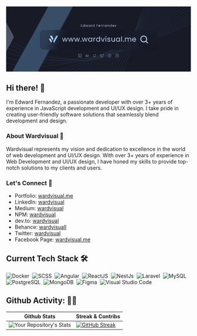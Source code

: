 [<img src="./assets/bannerv2.jpg">](https://www.wardvisual.me/)

## Hi there! 👋

I'm Edward Fernandez, a passionate developer with over 3+ years of experience in JavaScript development and UI/UX design. I take pride in creating user-friendly software solutions that seamlessly blend development and design.

### About Wardvisual 🌱
Wardvisual represents my vision and dedication to excellence in the world of web development and UI/UX design. With over 3+ years of experience in Web Development and UI/UX design, I have honed my skills to provide top-notch solutions to my clients and users.

### Let's Connect 🤝
- Portfolio: [wardvisual.me](https://www.wardvisual.me/)
- LinkedIn: [wardvisual](https://www.linkedin.com/in/wardvisual)
- Medium: [wardvisual](https://medium.com/@wardvisual)
- NPM: [wardvisual](https://www.npmjs.com/~wardvisual)
- dev.to: [wardvisual](https://dev.to/wardvisual)
- Behance: [wardvisuall](https://www.behance.net/wardvisuall)
- Twitter: [wardvisual](https://twitter.com/wardvisual)
- Facebook Page: [wardvisual.me](https://www.facebook.com/wardvisual.me)

## Current Tech Stack 🛠
  <!-- ![Nginx](https://img.shields.io/badge/-Nginx-1B1A22?style=flat&logo=nginx&logoColor=green)&nbsp; -->
  ![Docker](https://img.shields.io/badge/-Docker-1B1A22?style=flat&logo=docker)&nbsp;
  ![SCSS](https://img.shields.io/badge/-SCSS-141a20?style=flat&logo=sass)&nbsp;
  ![Angular](https://img.shields.io/badge/-Angular-1B1A22?style=flat&logo=angular&logoColor=red)&nbsp;
  ![ReactJS](https://img.shields.io/badge/-ReactJS-1B1A22?style=flat&logo=react)&nbsp;
  ![NestJs](https://img.shields.io/badge/-NestJs-1B1A22?style=flat&logo=nestjs&logoColor=red)&nbsp;
  ![Laravel](https://img.shields.io/badge/-Laravel-1B1A22?style=flat&logo=laravel)&nbsp;
  ![MySQL](https://img.shields.io/badge/-MySQL-1B1A22?style=flat&logo=mysql)&nbsp;
![PostgreSQL](https://img.shields.io/badge/-PostgreSQL-1B1A22?style=flat&logo=postgreSQL)&nbsp;
  ![MongoDB](https://img.shields.io/badge/-MongoDB-1B1A22?style=flat&logo=mongodb)&nbsp;
  ![Figma](https://img.shields.io/badge/-Figma-1B1A22?style=flat&logo=figma&logoColor=ffffff)&nbsp;
  ![Visual Studio Code](https://img.shields.io/badge/-Visual%20Studio%20Code-141a20?style=flat&logo=visual-studio-code&logoColor=007ACC)&nbsp;

  <!-- ![Jest](https://img.shields.io/badge/-Jest-1B1A22?style=flat&logo=jest&logoColor=red)&nbsp; -->
<!--    
  ![PHP](https://img.shields.io/badge/-PHP-1B1A22?style=flat&logo=php)&nbsp; -->

## Github Activity: 🧑‍💻

| Github Stats |Streak & Contribs
| --- | --- |
| ![Your Repository's Stats](https://github-readme-stats.vercel.app/api?username=wardvisual&show_icons=true&hide=&count_private=true&title_color=519AD7&text_color=ffffff&icon_color=519AD7&bg_color=1B1A22&hide_border=true&show_icons=true) | [![GitHub Streak](https://github-readme-streak-stats.herokuapp.com/?user=wardvisual&stroke=ffffff&background=1B1A22&ring=519AD7&fire=0891b2&currStreakNum=ffffff&currStreakLabel=519AD7&sideNums=ffffff&sideLabels=ffffff&dates=ffffff&hide_border=true)](https://git.io/streak-stats) |
 